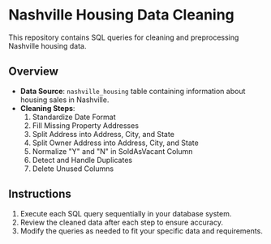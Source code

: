 # Nashville Housing Data Cleaning

This repository contains SQL queries for cleaning and preprocessing Nashville housing data.

## Overview

- **Data Source**: `nashville_housing` table containing information about housing sales in Nashville.
- **Cleaning Steps**:
  1. Standardize Date Format
  2. Fill Missing Property Addresses
  3. Split Address into Address, City, and State
  4. Split Owner Address into Address, City, and State
  5. Normalize "Y" and "N" in SoldAsVacant Column
  6. Detect and Handle Duplicates
  7. Delete Unused Columns

## Instructions

1. Execute each SQL query sequentially in your database system.
2. Review the cleaned data after each step to ensure accuracy.
3. Modify the queries as needed to fit your specific data and requirements.
